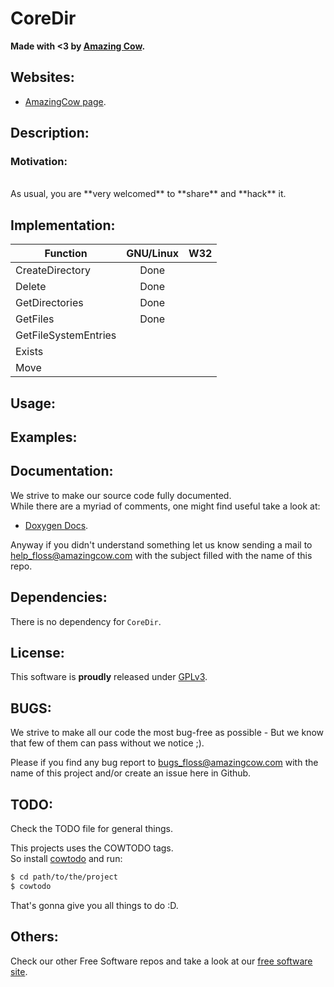 # CoreDir

**Made with <3 by [Amazing Cow](http://www.amazingcow.com).**


<!-- ####################################################################### -->
<!-- Websites ############################################################## -->
<!-- ####################################################################### -->

## Websites:

* [AmazingCow page](http://www.amazingcow.com).


<!-- ####################################################################### -->
<!-- Description ########################################################### -->
<!-- ####################################################################### -->

## Description:


### Motivation:

<br>
As usual, you are **very welcomed** to **share** and **hack** it.


<!-- ####################################################################### -->
<!-- Implementation ######################################################## -->
<!-- ####################################################################### -->
## Implementation:

| Function              | GNU/Linux     | W32   |
| --------------------- |:-------------:| -----:|
| CreateDirectory       | Done          |       |
| Delete                | Done          |       |
| GetDirectories        | Done          |       |
| GetFiles              | Done          |       |
| GetFileSystemEntries  |               |       |
| Exists                |               |       |
| Move                  |               |       | 

<!-- ####################################################################### -->
<!-- Usage ################################################################# -->
<!-- ####################################################################### -->

## Usage:


<!-- ####################################################################### -->
<!-- Examples ############################################################## -->
<!-- ####################################################################### -->

## Examples:



<!-- ####################################################################### -->
<!-- Documentation ######################################################### -->
<!-- ####################################################################### -->

## Documentation:

We strive to make our source code fully documented.   
While there are a myriad of comments, one might find useful take a look at:

* [Doxygen Docs](http://www.amazingcow.com/projects/CoreDir/doxygen/).

Anyway if you didn't understand something let us know sending a mail to  
[help_floss@amazingcow.com]() with the subject filled with the
name of this repo.


<!-- ####################################################################### -->
<!-- Dependencies ########################################################## -->
<!-- ####################################################################### -->

## Dependencies:

There is no dependency for ```CoreDir```.



<!-- ####################################################################### -->
<!-- License ############################################################### -->
<!-- ####################################################################### -->

## License:

This software is **proudly** released under [GPLv3](https://www.gnu.org/licenses/gpl-3.0.en.html).



<!-- ####################################################################### -->
<!-- BUGS ################################################################## -->
<!-- ####################################################################### -->

## BUGS:

We strive to make all our code the most bug-free as possible - But we know 
that few of them can pass without we notice ;).

Please if you find any bug report to [bugs_floss@amazingcow.com]() 
with the name of this project and/or create an issue here in Github.



<!-- ####################################################################### -->
<!-- TODO ################################################################## -->
<!-- ####################################################################### -->

## TODO:

Check the TODO file for general things.

This projects uses the COWTODO tags.   
So install [cowtodo](http://www.github.com/AmazingCow-Tools/COWTODO) and run:

``` bash
$ cd path/to/the/project
$ cowtodo 
```

That's gonna give you all things to do :D.



<!-- ####################################################################### -->
<!-- Others ################################################################ -->
<!-- ####################################################################### -->

## Others:

Check our other Free Software repos and take a look at our 
[free software site](http://www.amazingcow.com).
